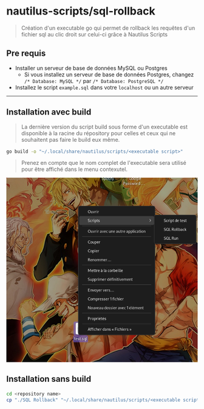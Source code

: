 # nautilus-scripts/sql-rollback
> Création d'un executable go qui permet de rollback les requêtes d'un fichier sql au clic droit sur celui-ci grâce à Nautilus Scripts

## Pre requis
- Installer un serveur de base de données MySQL ou Postgres
  - Si vous installez un serveur de base de données Postgres, changez `/* Database: MySQL */` par `/* Database: PostgreSQL */`
- Installez le script `example.sql` dans votre `localhost` ou un autre serveur

---

## Installation avec build
> La dernière version du script build sous forme d'un executable est disponible à la racine du répository pour celles et ceux qui ne souhaitent pas faire le build eux même.

```bash
go build -o "~/.local/share/nautilus/scripts/<executable script>"
```
> Prenez en compte que le nom complet de l'executable sera utilisé pour être affiché dans le menu contexutel.

![screenshot](.github/assets/screenshot.png)

## Installation sans build

```bash
cd <repository name>
cp "./SQL Rollback" "~/.local/share/nautilus/scripts/<executable script>"
```

